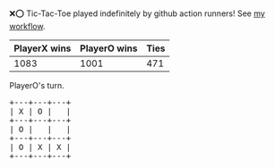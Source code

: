 :x::o: Tic-Tac-Toe played indefinitely by github action runners! See [my workflow](.github/workflows/play.yaml).

|PlayerX wins|PlayerO wins|Ties|
|-|-|-|
|1083|1001|471|

PlayerO's turn.

<pre>
+---+---+---+
| X | O |   |
+---+---+---+
| O |   |   |
+---+---+---+
| O | X | X |
+---+---+---+
</pre>